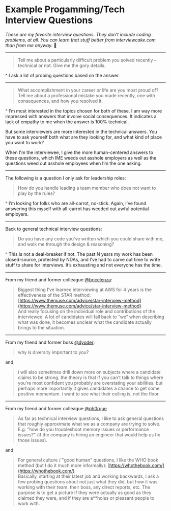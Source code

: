 # Example Progamming/Tech Interview Questions

_These are my favorite interview questions. They don’t include coding problems, at all. You can learn that stuff better from interviewcake.com than from me anyway._ :slightly_smiling_face:

---

> Tell me about a particularly difficult problem you solved recently – technical or not. Give me the gory details.

^ I ask a lot of probing questions based on the answer.

---

> What accomplishment in your career or life are you most proud of?
> Tell me about a professional mistake you made recently, one with consequences, and how you resolved it.

^ I’m most interested in the topics chosen for both of these. I am way more impressed with answers that involve social consequences. It indicates a lack of empathy to me when the answer is 100% technical.

But some interviewers are more interested in the technical answers. You have to ask yourself both what are they looking for, and what kind of place you want to work?

When I'm the interviewee, I give the more human-centered answers to these questions, which IME weeds out asshole employers as well as the questions weed out asshole employees when I’m the one asking.

---

The following is a question I only ask for leadership roles:

> How do you handle leading a team member who does not want to play by the rules?

^ I’m looking for folks who are all-carrot, no-stick. Again, I’ve found answering this myself with all-carrot has weeded out awful potential employers.

---

Back to general technical interview questions:

> Do you have any code you’ve written which you could share with me, and walk me through the design & reasoning?

^ This is not a deal-breaker if not. The past N years my work has been closed-source, protected by NDAs, and I’ve had to carve out time to write stuff to share for interviews. It’s exhausting and not everyone has the time.

---

From my friend and former colleague [@bricelenza](https://twitter.com/bricelenza):

> Biggest thing I’ve learned interviewing at AWS for 4 years is the effectiveness of the STAR method: [https://www.themuse.com/advice/star-interview-method](https://www.themuse.com/advice/star-interview-method)  
> And really focusing on the individual role and contributions of the interviewee. A lot of candidates will fall back to “we” when describing what was done, it becomes unclear what the candidate actually brings to the situation.

---

From my friend and former boss [@dyoder](https://twitter.com/dyoder):

> why is diversity important to you?

and

> i will also sometimes drill down more on subjects where a candidate claims to be strong. the theory is that if you can’t talk to things where you’re most confident you probably are overstating your abilities. but perhaps more importantly it gives candidates a chance to get some positive momentum. i want to see what their ceiling is, not the floor.

---

From my friend and former colleague [@ph0rque](https://twitter.com/ph0rque)

> As far as technical interview questions, I like to ask general questions that roughly approximate what we as a company are trying to solve. E.g: "how do you troubleshoot memory issues or performance issues?" (if the company is hiring an engineer that would help us fix those issues).

and

> For general culture / "good human" questions, I like the WHO book method (but I do it much more informally): [https://whothebook.com/](https://whothebook.com/)  
> Basically, starting at their latest job and working backwards, I ask a few probing questions about not just what they did, but how it was working with their team, their boss, any direct reports, etc. The purpose is to get a picture if they were actually as good as they claimed they were, and if they are a**holes or pleasant people to work with.
<!--stackedit_data:
eyJoaXN0b3J5IjpbLTM3ODgyNDIyMF19
-->
